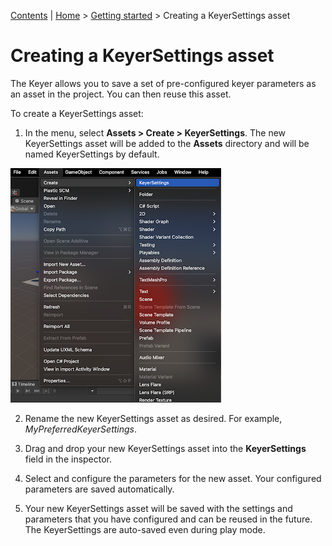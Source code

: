 [Contents](TableOfContents.md) | [Home](index.md) > [Getting started](getting-started.md) > Creating a KeyerSettings asset

# Creating a KeyerSettings asset

The Keyer allows you to save a set of pre-configured keyer parameters as an asset in the project. You can then reuse this asset.

To create a KeyerSettings asset:

1. In the menu, select **Assets >  Create > KeyerSettings**. The new KeyerSettings asset will be added to the **Assets** directory and will be named KeyerSettings by default.

 ![keyersettings-asset](images/keyersettings-asset.png)

2. Rename the new KeyerSettings asset as desired. For example, *MyPreferredKeyerSettings*.

3. Drag and drop your new KeyerSettings asset into the **KeyerSettings** field in the inspector.

4. Select and configure the parameters for the new asset. Your configured parameters are saved automatically.

5. Your new KeyerSettings asset will be saved with the settings and parameters that you have configured and can be reused in the future. The KeyerSettings are auto-saved even during play mode.
